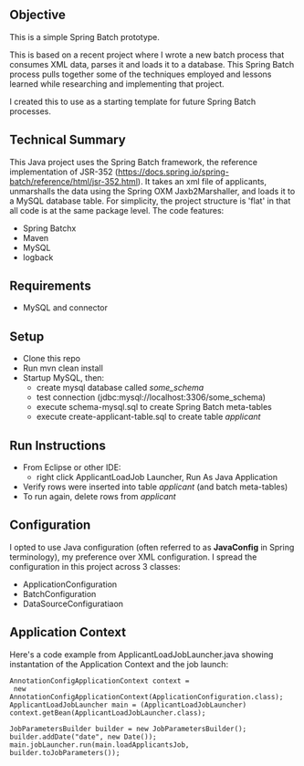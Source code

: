 ## Objective

This is a simple Spring Batch prototype.

This is based on a recent project where I wrote a new batch process that consumes XML data, parses it and loads it to a database. This Spring Batch process pulls together some of the techniques employed and lessons learned while researching and implementing that project.

I created this to use as a starting template for future Spring Batch processes.

## Technical Summary

This Java project uses the Spring Batch framework, the reference implementation of JSR-352 (https://docs.spring.io/spring-batch/reference/html/jsr-352.html). It takes an xml file of applicants, unmarshalls the data using the Spring OXM Jaxb2Marshaller, and loads it to a MySQL database table. For simplicity, the project structure is 'flat' in that all code is at the same package level. The code features:

* Spring Batchx
* Maven
* MySQL
* logback

## Requirements

* MySQL and connector

## Setup

* Clone this repo
* Run mvn clean install
* Startup MySQL, then:
  * create mysql database called *some_schema*
  * test connection (jdbc:mysql://localhost:3306/some_schema)
  * execute schema-mysql.sql to create Spring Batch meta-tables
  * execute create-applicant-table.sql to create table *applicant*

## Run Instructions

* From Eclipse or other IDE:
  * right click ApplicantLoadJob Launcher, Run As Java Application
* Verify rows were inserted into table *applicant* (and batch meta-tables)
* To run again, delete rows from *applicant*

## Configuration

I opted to use Java configuration (often referred to as **JavaConfig** in Spring terminology), my preference over XML configuration. I spread the configuration in this project across 3 classes:

* ApplicationConfiguration
* BatchConfiguration
* DataSourceConfiguratiaon

## Application Context

Here's a code example from ApplicantLoadJobLauncher.java showing instantation of the Application Context and the job launch:

```
AnnotationConfigApplicationContext context = 
 new AnnotationConfigApplicationContext(ApplicationConfiguration.class);
ApplicantLoadJobLauncher main = (ApplicantLoadJobLauncher) context.getBean(ApplicantLoadJobLauncher.class);

JobParametersBuilder builder = new JobParametersBuilder();
builder.addDate("date", new Date());
main.jobLauncher.run(main.loadApplicantsJob, builder.toJobParameters());
```
